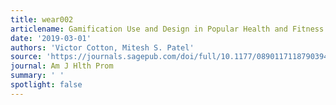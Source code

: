 ```yaml
---
title: wear002
articlename: Gamification Use and Design in Popular Health and Fitness Mobile Applications
date: '2019-03-01'
authors: 'Victor Cotton, Mitesh S. Patel'
source: 'https://journals.sagepub.com/doi/full/10.1177/0890117118790394'
journal: Am J Hlth Prom
summary: ' '
spotlight: false
---
```


